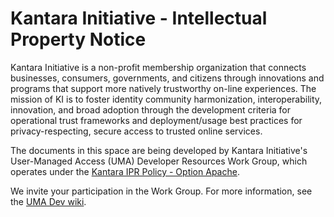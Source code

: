 # Kantara Initiative - Intellectual Property Notice

Kantara Initiative is a non-profit membership organization that connects businesses, consumers, governments, and citizens through innovations and programs that support more natively trustworthy on-line experiences. The mission of KI is to foster identity community harmonization, interoperability, innovation, and broad adoption through the development criteria for operational trust frameworks and deployment/usage best practices for privacy-respecting, secure access to trusted online services.

The documents in this space are being developed by Kantara Initiative's User-Managed Access (UMA) Developer Resources Work Group, which operates under the [Kantara IPR Policy - Option Apache](http://kantarainitiative.org/confluence/display/GI/Option+Apache).

We invite your participation in the Work Group. For more information, see the [UMA Dev wiki](http://kantarainitiative.org/confluence/display/umadev/Home).
